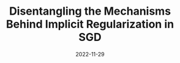 ---
title: "Disentangling the Mechanisms Behind Implicit Regularization in SGD"
collection: publications
permalink: /publication/disentangling
authors: Zachary Novack, Simran Kaur, Tanya Marwah, Saurabh Garg, Zachary Lipton
excerpt: 'This work presents a comparative empirical study of different gradient norm-based regularizers for improving Large-Batch Stochastic Gradient Descent, and ties this behavior to the trajectory of the micro-batch gradient norm during training.'
date: 2022-11-29
venue: ['International Conference on Learning Representations (ICLR), 2023', 'Spotlight at NeurIPS Workshop on The Benefits of Higher-Order Optimization in Machine Learning, 2022']
paperurl: 'https://arxiv.org/abs/2211.15853'
code: 'https://github.com/acmi-lab/imp-regularizers'
abs_title: disen_2023_abs
bib_title: disen_2023_bib
pub_status: 'conference'
citation: '@inproceedings{novack2023disentangling,<br />
title={Disentangling the Mechanisms Behind Implicit Regularization in SGD},<br />
author={Novack, Zachary and Kaur, Simran and Marwah, Tanya and Garg, Saurabh and Lipton, Zachary},<br />
booktitle={International Conference on Learning Representations (ICLR)},<br />
year={2023} }'
---